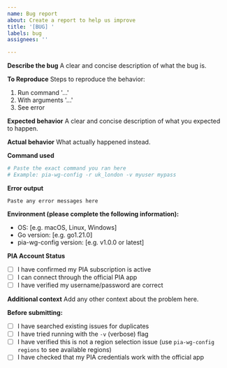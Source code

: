 ```yaml
---
name: Bug report
about: Create a report to help us improve
title: '[BUG] '
labels: bug
assignees: ''

---
```


**Describe the bug**
A clear and concise description of what the bug is.

**To Reproduce**
Steps to reproduce the behavior:
1. Run command '...'
2. With arguments '...'
3. See error

**Expected behavior**
A clear and concise description of what you expected to happen.

**Actual behavior**
What actually happened instead.

**Command used**
```bash
# Paste the exact command you ran here
# Example: pia-wg-config -r uk_london -v myuser mypass
```

**Error output**
```
Paste any error messages here
```

**Environment (please complete the following information):**
- OS: [e.g. macOS, Linux, Windows]
- Go version: [e.g. go1.21.0]
- pia-wg-config version: [e.g. v1.0.0 or latest]

**PIA Account Status**
- [ ] I have confirmed my PIA subscription is active
- [ ] I can connect through the official PIA app
- [ ] I have verified my username/password are correct

**Additional context**
Add any other context about the problem here.

**Before submitting:**
- [ ] I have searched existing issues for duplicates
- [ ] I have tried running with the `-v` (verbose) flag
- [ ] I have verified this is not a region selection issue (use `pia-wg-config regions` to see available regions)
- [ ] I have checked that my PIA credentials work with the official app